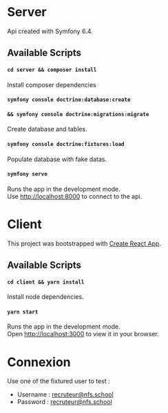 # Server

Api created with Symfony 6.4.

## Available Scripts

#### `cd server && composer install`
Install composer dependencies

#### `symfony console doctrine:database:create`
#### `&& symfony console doctrine:migrations:migrate`
Create database and tables.

#### `symfony console doctrine:fixtures:load`
Populate database with fake datas.

#### `symfony serve`
Runs the app in the development mode.\
Use [http://localhost:8000](http://localhost:8000) to connect to the api.

# Client

This project was bootstrapped with [Create React App](https://github.com/facebook/create-react-app).

## Available Scripts

#### `cd client && yarn install`
Install node dependencies.

#### `yarn start`

Runs the app in the development mode.\
Open [http://localhost:3000](http://localhost:3000) to view it in your browser.

# Connexion
Use one of the fixtured user to test :  
- Username : recruteur@nfs.school  
- Password : recruteur@nfs.school
